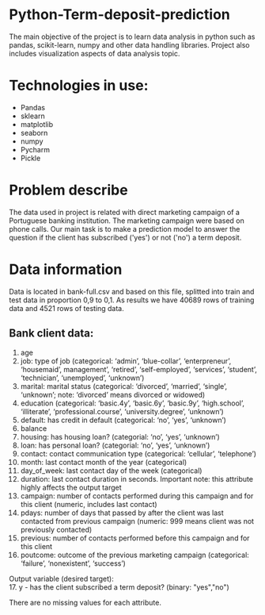 # Python-Term-deposit-prediction
The main objective of the project is to learn data analysis in python such as pandas, scikit-learn, numpy and other data handling libraries. Project also includes visualization aspects of data analysis topic.

# Technologies in use:
- Pandas
- sklearn
- matplotlib
- seaborn
- numpy
- Pycharm
- Pickle

# Problem describe
The data used in project is related with direct marketing campaign of a Portuguese banking institution. The marketing campaign were based on phone calls. Our main task is to make a prediction model to answer the question if the client has subscribed ('yes') or not ('no') a term deposit.

# Data information
Data is located in bank-full.csv and based on this file, splitted into train and test data in proportion 0,9 to 0,1. As results we have 40689 rows of training data and 4521 rows of testing data. 
## Bank client data:
1. age
2. job: type of job (categorical: ‘admin’, ‘blue-collar’,  ‘enterpreneur’, ‘housemaid’, management’, ‘retired’, ‘self-employed’, ‘services’, ‘student’, ‘technician’, ‘unemployed’, ‘unknown’)
3. marital: marital status (categorical: ‘divorced’, ‘married’, ‘single’, ‘unknown’; note: ‘divorced’ means divorced or widowed)
4. education (categorical: ‘basic.4y’, ‘basic.6y’, ‘basic.9y’, ‘high.school’, ‘illiterate’, ‘professional.course’, ‘university.degree’, ‘unknown’)
5. default: has credit in default (categorical: ‘no’, ‘yes’, ‘unknown’)
6. balance
7. housing: has housing loan? (categorial: ‘no’, ‘yes’, ‘unknown’)
8. loan: has personal loan? (categorial: ‘no’, ‘yes’, ‘unknown’)
9. contact: contact communication type (categorical: ‘cellular’, ‘telephone’)
10. month: last contact month of the year (categorical)
11. day_of_week: last contact day of the week (categorical)
12. duration: last contact duration in seconds. Important note: this attribute highly affects the output target
13. campaign: number of contacts performed during this campaign and for this client (numeric, includes last contact)
14. pdays: number of days that passed by after the client was last contacted from previous campaign (numeric: 999 means client was not previously contacted)
15. previous: number of contacts performed before this campaign and for this client
16. poutcome: outcome of the previous marketing campaign (categorical: ‘failure’, ‘nonexistent’, ‘success’)

Output variable (desired target):  
17. y - has the client subscribed a term deposit? (binary: "yes","no")

There are no missing values for each attribute.